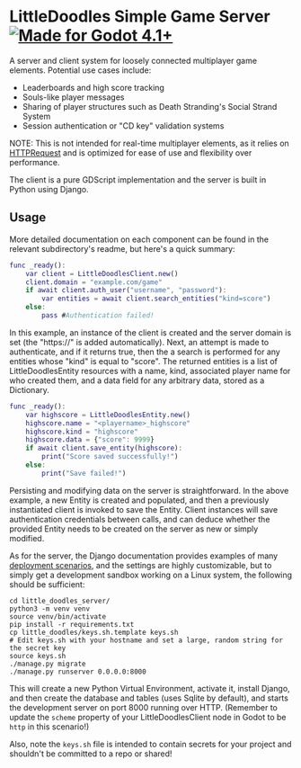 # LittleDoodles Simple Game Server [![Made for Godot 4.1+][badge]][godot]

A server and client system for loosely connected multiplayer game elements.
Potential use cases include:

  * Leaderboards and high score tracking
  * Souls-like player messages
  * Sharing of player structures such as Death Stranding's Social Strand System
  * Session authentication or "CD key" validation systems

NOTE: This is not intended for real-time multiplayer elements, as it relies on
[HTTPRequest][godot-http] and is optimized for ease of use and flexibility over
performance.

The client is a pure GDScript implementation and the server is built in Python
using Django.

## Usage

More detailed documentation on each component can be found in the relevant
subdirectory's readme, but here's a quick summary:

```gd
func _ready():
    var client = LittleDoodlesClient.new()
    client.domain = "example.com/game"
    if await client.auth_user("username", "password"):
        var entities = await client.search_entities("kind=score")
    else:
        pass #Authentication failed!
```

In this example, an instance of the client is created and the server domain is
set (the "https://" is added automatically). Next, an attempt is made to
authenticate, and if it returns true, then the a search is performed for any
entities whose "kind" is equal to "score". The returned entities is a list of
LittleDoodlesEntity resources with a name, kind, associated player name for who
created them, and a data field for any arbitrary data, stored as a Dictionary.

```gd
func _ready():
    var highscore = LittleDoodlesEntity.new()
    highscore.name = "<playername>_highscore"
    highscore.kind = "highscore"
    highscore.data = {"score": 9999}
    if await client.save_entity(highscore):
        print("Score saved successfully!")
    else:
        print("Save failed!")
```

Persisting and modifying data on the server is straightforward. In the above
example, a new Entity is created and populated, and then a previously
instantiated client is invoked to save the Entity. Client instances will save
authentication credentials between calls, and can deduce whether the provided
Entity needs to be created on the server as new or simply modified.

As for the server, the Django documentation provides examples of many 
[deployment scenarios][django-deploy], and the settings are highly customizable,
but to simply get a development sandbox working on a Linux system, the following
should be sufficient:

```
cd little_doodles_server/
python3 -m venv venv
source venv/bin/activate
pip install -r requirements.txt
cp little_doodles/keys.sh.template keys.sh
# Edit keys.sh with your hostname and set a large, random string for the secret key
source keys.sh
./manage.py migrate
./manage.py runserver 0.0.0.0:8000
```

This will create a new Python Virtual Environment, activate it, install Django,
and then create the database and tables (uses Sqlite by default), and starts the
development server on port 8000 running over HTTP. (Remember to update the
`scheme` property of your LittleDoodlesClient node in Godot to be `http` in this
scenario!)

Also, note the `keys.sh` file is intended to contain secrets for your project
and shouldn't be committed to a repo or shared!

[badge]: https://flat.badgen.net/badge/made%20for/Godot%204.1%2b/478cbf
[django-deploy]: https://docs.djangoproject.com/en/4.2/howto/deployment/
[godot]: https://godotengine.org/
[godot-http]: https://docs.godotengine.org/en/stable/tutorials/networking/http_request_class.html
